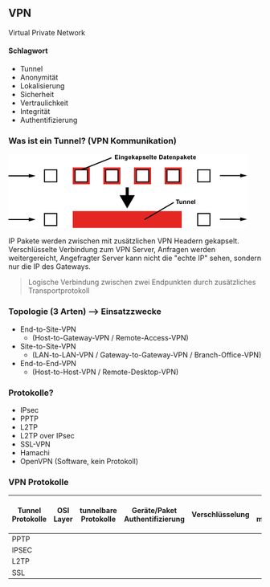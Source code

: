 ## VPN
Virtual Private Network  
#### Schlagwort
- Tunnel
- Anonymität
- Lokalisierung
- Sicherheit
- Vertraulichkeit
- Integrität
- Authentifizierung

### Was ist ein Tunnel? (VPN Kommunikation)
![](./Material/20180208_VPN_Header.gif)  

IP Pakete werden zwischen mit zusätzlichen VPN Headern gekapselt.  
Verschlüsselte Verbindung zum VPN Server, Anfragen werden weitergereicht, Angefragter Server kann nicht die "echte IP" sehen, sondern nur die IP des Gateways.

> Logische Verbindung zwischen zwei Endpunkten durch zusätzliches Transportprotokoll
### Topologie (3 Arten) --> Einsatzzwecke
- End-to-Site-VPN
    - (Host-to-Gateway-VPN / Remote-Access-VPN)
- Site-to-Site-VPN 
    - (LAN-to-LAN-VPN / Gateway-to-Gateway-VPN / Branch-Office-VPN)
- End-to-End-VPN 
    - (Host-to-Host-VPN / Remote-Desktop-VPN)

### Protokolle?
- IPsec
- PPTP
- L2TP
- L2TP over IPsec
- SSL-VPN
- Hamachi
- OpenVPN (Software, kein Protokoll)

### VPN Protokolle

Tunnel<br>Protokolle|OSI<br>Layer|tunnelbare<br>Protokolle|Geräte/Paket<br>Authentifizierung|Verschlüsselung|Schlüssel<br>managemenet|QoS|Ende-zu-Ende<br>Security  
---|---|---|---|---|---|---|---
PPTP|
IPSEC|
L2TP|
SSL|
